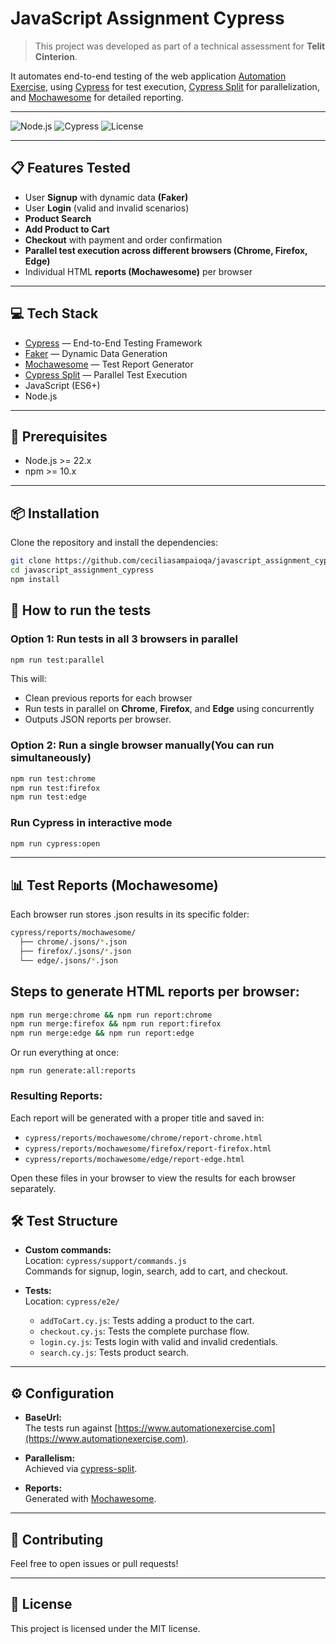 # JavaScript Assignment Cypress

> This project was developed as part of a technical assessment for **Telit Cinterion**.

It automates end-to-end testing of the web application [Automation Exercise](https://www.automationexercise.com), using [Cypress](https://www.cypress.io/) for test execution, [Cypress Split](https://github.com/bahmutov/cypress-split) for parallelization, and [Mochawesome](https://github.com/adamgruber/mochawesome) for detailed reporting.

---

![Node.js](https://img.shields.io/badge/node-22.x-brightgreen)
![Cypress](https://img.shields.io/badge/cypress-14.x-brightgreen)
![License](https://img.shields.io/badge/license-MIT-blue)

---

## 📋 Features Tested

- User **Signup** with dynamic data **(Faker)**
- User **Login** (valid and invalid scenarios)
- **Product Search**
- **Add Product to Cart**
- **Checkout** with payment and order confirmation
- **Parallel test execution across different browsers (Chrome, Firefox, Edge)**
- Individual HTML **reports (Mochawesome)** per browser

---

## 💻 Tech Stack

- [Cypress](https://www.cypress.io/) — End-to-End Testing Framework
- [Faker](https://fakerjs.dev/) — Dynamic Data Generation
- [Mochawesome](https://github.com/adamgruber/mochawesome) — Test Report Generator
- [Cypress Split](https://github.com/bahmutov/cypress-split) — Parallel Test Execution
- JavaScript (ES6+)
- Node.js

---

## 🔧 Prerequisites

- Node.js >= 22.x
- npm >= 10.x

---

## 📦 Installation

Clone the repository and install the dependencies:

```bash
git clone https://github.com/ceciliasampaioqa/javascript_assignment_cypress.git
cd javascript_assignment_cypress
npm install
```

## 🚀 How to run the tests

### Option 1: Run tests in all 3 browsers in parallel

```bash
npm run test:parallel
```

This will:

- Clean previous reports for each browser
- Run tests in parallel on **Chrome**, **Firefox**, and **Edge** using concurrently
- Outputs JSON reports per browser.

### Option 2: Run a single browser manually(You can run simultaneously)

```bash
npm run test:chrome
npm run test:firefox
npm run test:edge
```

### Run Cypress in interactive mode

```bash
npm run cypress:open
```

---

## 📊 Test Reports (Mochawesome)

Each browser run stores .json results in its specific folder:

```bash
cypress/reports/mochawesome/
  ├── chrome/.jsons/*.json
  ├── firefox/.jsons/*.json
  └── edge/.jsons/*.json
```

## Steps to generate HTML reports per browser:

```bash
npm run merge:chrome && npm run report:chrome
npm run merge:firefox && npm run report:firefox
npm run merge:edge && npm run report:edge

```

Or run everything at once:

```
npm run generate:all:reports
```

### Resulting Reports:

Each report will be generated with a proper title and saved in:

- `cypress/reports/mochawesome/chrome/report-chrome.html`
- `cypress/reports/mochawesome/firefox/report-firefox.html`
- `cypress/reports/mochawesome/edge/report-edge.html`

Open these files in your browser to view the results for each browser separately.

## 🛠️ Test Structure

- **Custom commands:**  
  Location: `cypress/support/commands.js`  
  Commands for signup, login, search, add to cart, and checkout.

- **Tests:**  
  Location: `cypress/e2e/`
  - `addToCart.cy.js`: Tests adding a product to the cart.
  - `checkout.cy.js`: Tests the complete purchase flow.
  - `login.cy.js`: Tests login with valid and invalid credentials.
  - `search.cy.js`: Tests product search.

---

## ⚙️ Configuration

- **BaseUrl:**  
  The tests run against [https://www.automationexercise.com](https://www.automationexercise.com).

- **Parallelism:**  
  Achieved via [cypress-split](https://github.com/bahmutov/cypress-split).

- **Reports:**  
  Generated with [Mochawesome](https://github.com/adamgruber/mochawesome).

---

## 🤝 Contributing

Feel free to open issues or pull requests!

---

## 📄 License

This project is licensed under the MIT license.
